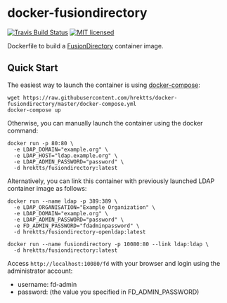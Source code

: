 # docker-fusiondirectory

[![Travis Build Status](https://travis-ci.org/hrektts/docker-fusiondirectory.svg?branch=master)](https://travis-ci.org/hrektts/docker-fusiondirectory)
[![MIT licensed](https://img.shields.io/badge/license-MIT-blue.svg)](./LICENSE)

Dockerfile to build a [FusionDirectory](https://www.fusiondirectory.org/)
container image.

Quick Start
-----------

The easiest way to launch the container is using [docker-compose](https://docs.docker.com/compose/):

``` shell
wget https://raw.githubusercontent.com/hrektts/docker-fusiondirectory/master/docker-compose.yml
docker-compose up
```

Otherwise, you can manually launch the container using the docker command:

``` shell
docker run -p 80:80 \
  -e LDAP_DOMAIN="example.org" \
  -e LDAP_HOST="ldap.example.org" \
  -e LDAP_ADMIN_PASSWORD="password" \
  -d hrektts/fusiondirectory:latest
```

Alternatively, you can link this container with previously launched LDAP
container image as follows:

``` shell
docker run --name ldap -p 389:389 \
  -e LDAP_ORGANISATION="Example Organization" \
  -e LDAP_DOMAIN="example.org" \
  -e LDAP_ADMIN_PASSWORD="password" \
  -e FD_ADMIN_PASSWORD="fdadminpassword" \
  -d hrektts/fusiondirectory-openldap:latest

docker run --name fusiondirectory -p 10080:80 --link ldap:ldap \
  -d hrektts/fusiondirectory:latest
```

Access `http://localhost:10080/fd` with your browser and login using the
administrator account:

- username: fd-admin
- password: (the value you specified in FD_ADMIN_PASSWORD)
